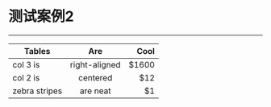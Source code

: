 # 测试案例2
---

<baseComponent-demon-demonCode title="基本用法" description="基本按钮用法">
  <baseComponent-iview-mButton></baseComponent-iview-mButton>
  <highlight-code slot="codeText" lang="vue">
    <template>
      <div class="demo-button">
        <div>
          <m-button>默认按钮</m-button>
          <m-button type="primary">主要按钮</m-button>
          <m-button type="success">成功按钮</m-button>
          <m-button type="info">信息按钮</m-button>
          <m-button type="warning">警告按钮</m-button>
          <m-button type="danger">危险按钮</m-button>
        </div>
      </div>
    </template>
  </highlight-code>
</baseComponent-demon-demonCode>

| Tables        | Are           | Cool  |
| ------------- |:-------------:| -----:|
| col 3 is      | right-aligned | $1600 |
| col 2 is      | centered      |   $12 |
| zebra stripes | are neat      |    $1 |